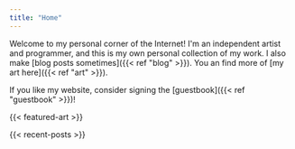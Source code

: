 ```yaml
---
title: "Home"
---
```


Welcome to my personal corner of the Internet! I'm an independent artist and programmer, and this is my own personal collection
of my work. I also make [blog posts sometimes]({{< ref "blog" >}}). You an find more of [my art here]({{< ref "art" >}}).

If you like my website, consider signing the [guestbook]({{< ref "guestbook" >}})!

{{< featured-art >}}

{{< recent-posts >}}
